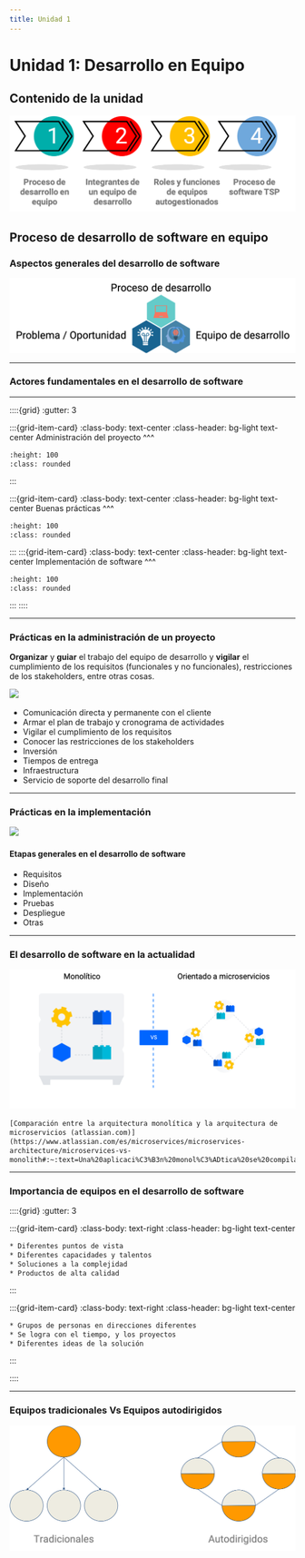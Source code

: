 ```yaml
---
title: Unidad 1
---
```

# Unidad 1: Desarrollo en Equipo

## Contenido de la unidad

<img src="_static/images/contenidoU1.png"/>


## Proceso de desarrollo de software en equipo

### Aspectos generales del desarrollo de software

<img src="_static/images/Aspect_grl_sfw.png">

---

### Actores fundamentales en el desarrollo de software
---

::::{grid}
:gutter: 3

:::{grid-item-card} 
:class-body: text-center
:class-header: bg-light text-center
Administración del proyecto
^^^
```{image} _static/images/admin_proyect.png
:height: 100
:class: rounded
```



:::

:::{grid-item-card} 
:class-body: text-center
:class-header: bg-light text-center
Buenas prácticas
^^^
```{image} _static/images/buenas_practicas.png
:height: 100
:class: rounded
```

:::
:::{grid-item-card} 
:class-body: text-center
:class-header: bg-light text-center
Implementación de software
^^^
```{image} _static/images/implementacion_sfw.png
:height: 100
:class: rounded
```
:::
::::

---

### Prácticas en la administración de un proyecto
**Organizar** y **guiar** el trabajo del equipo de desarrollo y **vigilar** el cumplimiento de los requisitos (funcionales y no funcionales), restricciones de los stakeholders, entre otras cosas.

<img src="https://www.semana.com/resizer/Nqsj4iplMrtlQrgQS1WxsHe5YeE=/arc-anglerfish-arc2-prod-semana/public/RASMNFZQYFFGTK5A7V6MW367PM.jpg"/>  


* Comunicación directa y permanente con el cliente
* Armar el plan de trabajo y cronograma de actividades
* Vigilar el cumplimiento de los requisitos
* Conocer las restricciones de los stakeholders
* Inversión
* Tiempos de entrega
* Infraestructura
* Servicio de soporte del desarrollo final

---

### Prácticas en la implementación

<img src="https://www.campusmvp.es/recursos/image.axd?picture=/2019/2T/equipo.jpg"/>

#### Etapas generales en el desarrollo de software

- Requisitos
- Diseño
- Implementación
- Pruebas
- Despliegue
- Otras

---

### El desarrollo de software en la actualidad

<img src="_static/images/monolitoVsServicios.png"/>


```{tip}
[Comparación entre la arquitectura monolítica y la arquitectura de microservicios (atlassian.com)](https://www.atlassian.com/es/microservices/microservices-architecture/microservices-vs-monolith#:~:text=Una%20aplicaci%C3%B3n%20monol%C3%ADtica%20se%20compila,pueden%20implementar%20de%20forma%20independiente)
```

---

### Importancia de equipos en el desarrollo de software

::::{grid}
:gutter: 3

:::{grid-item-card}
:class-body: text-right
:class-header: bg-light text-center
```{dropdown} Pros
* Diferentes puntos de vista
* Diferentes capacidades y talentos
* Soluciones a la complejidad
* Productos de alta calidad
```
:::

:::{grid-item-card}
:class-body: text-right
:class-header: bg-light text-center
```{dropdown} Aspectos a afrontar
* Grupos de personas en direcciones diferentes
* Se logra con el tiempo, y los proyectos
* Diferentes ideas de la solución
```
:::

::::

---

### Equipos tradicionales Vs Equipos autodirigidos

<img src="_static/images/tradicionalesVsAutodirigidos.png" />